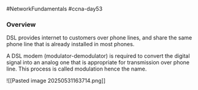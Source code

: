 #NetworkFundamentals #ccna-day53 

### Overview
DSL provides internet to customers over phone lines, and share the same phone line that is already installed in most phones.

A DSL modem (modulator-demodulator) is required to convert the digital signal into an analog one that is appropriate for transmission over phone line. This process is called modulation hence the name.

![[Pasted image 20250531163714.png]]